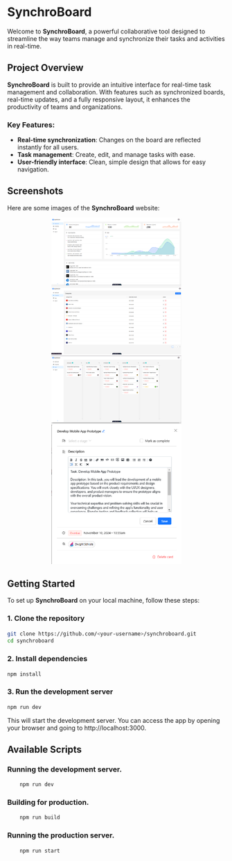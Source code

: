 # SynchroBoard

Welcome to **SynchroBoard**, a powerful collaborative tool designed to streamline the way teams manage and synchronize their tasks and activities in real-time.

## Project Overview

**SynchroBoard** is built to provide an intuitive interface for real-time task management and collaboration. With features such as synchronized boards, real-time updates, and a fully responsive layout, it enhances the productivity of teams and organizations.

### Key Features:

- **Real-time synchronization**: Changes on the board are reflected instantly for all users.
- **Task management**: Create, edit, and manage tasks with ease.
- **User-friendly interface**: Clean, simple design that allows for easy navigation.

## Screenshots

Here are some images of the **SynchroBoard** website:

<div align="center">
    <img src="public/image/dashboard.png" alt="SynchroBoard Screenshot 1" width="300"/>
    <img src="public/image/companies.png" alt="SynchroBoard Screenshot 2" width="300"/>
    <img src="public/image/tasks.png" alt="SynchroBoard Screenshot 3" width="300"/>
    <img src="public/image/taskEdit.png" alt="SynchroBoard Screenshot 4" width="300"/>
</div>

## Getting Started

To set up **SynchroBoard** on your local machine, follow these steps:

### 1. Clone the repository

```bash
git clone https://github.com/<your-username>/synchroboard.git
cd synchroboard
```

### 2. Install dependencies

```bash
npm install
```

### 3. Run the development server

```bash
npm run dev
```

This will start the development server. You can access the app by opening your browser and going to http://localhost:3000.

## Available Scripts

### Running the development server.

```bash
    npm run dev
```

### Building for production.

```bash
    npm run build
```

### Running the production server.

```bash
    npm run start
```
